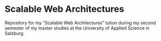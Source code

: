 # Scalable Web Architectures
Repository for my “Scalable Web Architectures” tution during my second semester of my master studies at the University of Applied Science in Salzburg.